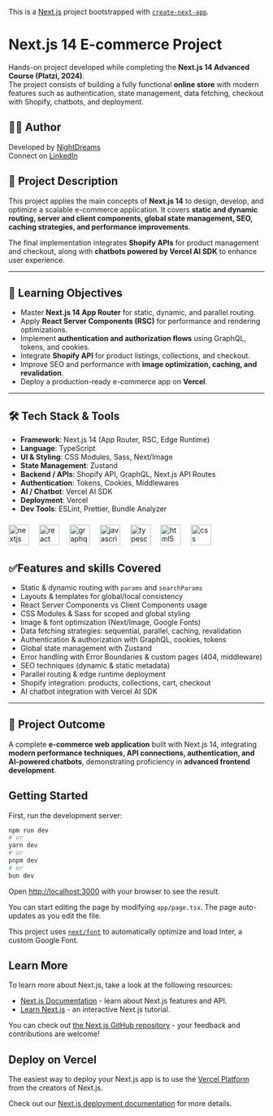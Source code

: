 This is a [Next.js](https://nextjs.org/) project bootstrapped with [`create-next-app`](https://github.com/vercel/next.js/tree/canary/packages/create-next-app).

# Next.js 14 E-commerce Project

Hands-on project developed while completing the **Next.js 14 Advanced Course (Platzi, 2024)**.  
The project consists of building a fully functional **online store** with modern features such as authentication, state management, data fetching, checkout with Shopify, chatbots, and deployment.

## 👨‍💻 Author

Developed by [NightDreams](https://github.com/NightDreams)  
Connect on [LinkedIn](https://www.linkedin.com/in/jairneri/)

## 📌 Project Description

This project applies the main concepts of **Next.js 14** to design, develop, and optimize a scalable e-commerce application. It covers **static and dynamic routing, server and client components, global state management, SEO, caching strategies, and performance improvements**.

The final implementation integrates **Shopify APIs** for product management and checkout, along with **chatbots powered by Vercel AI SDK** to enhance user experience.

---

## 🎯 Learning Objectives

- Master **Next.js 14 App Router** for static, dynamic, and parallel routing.
- Apply **React Server Components (RSC)** for performance and rendering optimizations.
- Implement **authentication and authorization flows** using GraphQL, tokens, and cookies.
- Integrate **Shopify API** for product listings, collections, and checkout.
- Improve SEO and performance with **image optimization, caching, and revalidation**.
- Deploy a production-ready e-commerce app on **Vercel**.

---

## 🛠 Tech Stack & Tools

- **Framework**: Next.js 14 (App Router, RSC, Edge Runtime)
- **Language**: TypeScript
- **UI & Styling**: CSS Modules, Sass, Next/Image
- **State Management**: Zustand
- **Backend / APIs**: Shopify API, GraphQL, Next.js API Routes
- **Authentication**: Tokens, Cookies, Middlewares
- **AI / Chatbot**: Vercel AI SDK
- **Deployment**: Vercel
- **Dev Tools**: ESLint, Prettier, Bundle Analyzer

###

<div align="left">
  <img src="https://cdn.jsdelivr.net/gh/devicons/devicon/icons/nextjs/nextjs-original.svg" height="40" alt="nextjs logo"  />
  <img width="12" />
  <img src="https://cdn.jsdelivr.net/gh/devicons/devicon/icons/react/react-original.svg" height="40" alt="react logo"  />
  <img width="12" />
  <img src="https://cdn.jsdelivr.net/gh/devicons/devicon/icons/graphql/graphql-plain.svg" height="40" alt="graphql logo"  />
  <img width="12" />
  <img src="https://cdn.jsdelivr.net/gh/devicons/devicon/icons/javascript/javascript-original.svg" height="40" alt="javascript logo"  />
  <img width="12" />
  <img src="https://cdn.jsdelivr.net/gh/devicons/devicon/icons/typescript/typescript-original.svg" height="40" alt="typescript logo"  />
  <img width="12" />
  <img src="https://cdn.jsdelivr.net/gh/devicons/devicon/icons/html5/html5-original.svg" height="40" alt="html5 logo"  />
  <img width="12" />
  <img src="https://cdn.jsdelivr.net/gh/devicons/devicon/icons/css3/css3-original.svg" height="40" alt="css logo"  />
</div>

## ✅Features and skills Covered

- Static & dynamic routing with `params` and `searchParams`
- Layouts & templates for global/local consistency
- React Server Components vs Client Components usage
- CSS Modules & Sass for scoped and global styling
- Image & font optimization (Next/Image, Google Fonts)
- Data fetching strategies: sequential, parallel, caching, revalidation
- Authentication & authorization with GraphQL, cookies, tokens
- Global state management with Zustand
- Error handling with Error Boundaries & custom pages (404, middleware)
- SEO techniques (dynamic & static metadata)
- Parallel routing & edge runtime deployment
- Shopify integration: products, collections, cart, checkout
- AI chatbot integration with Vercel AI SDK

---

## 🚀 Project Outcome

A complete **e-commerce web application** built with Next.js 14, integrating **modern performance techniques, API connections, authentication, and AI-powered chatbots**, demonstrating proficiency in **advanced frontend development**.

## Getting Started

First, run the development server:

```bash
npm run dev
# or
yarn dev
# or
pnpm dev
# or
bun dev
```

Open [http://localhost:3000](http://localhost:3000) with your browser to see the result.

You can start editing the page by modifying `app/page.tsx`. The page auto-updates as you edit the file.

This project uses [`next/font`](https://nextjs.org/docs/basic-features/font-optimization) to automatically optimize and load Inter, a custom Google Font.

## Learn More

To learn more about Next.js, take a look at the following resources:

- [Next.js Documentation](https://nextjs.org/docs) - learn about Next.js features and API.
- [Learn Next.js](https://nextjs.org/learn) - an interactive Next.js tutorial.

You can check out [the Next.js GitHub repository](https://github.com/vercel/next.js/) - your feedback and contributions are welcome!

## Deploy on Vercel

The easiest way to deploy your Next.js app is to use the [Vercel Platform](https://vercel.com/new?utm_medium=default-template&filter=next.js&utm_source=create-next-app&utm_campaign=create-next-app-readme) from the creators of Next.js.

Check out our [Next.js deployment documentation](https://nextjs.org/docs/deployment) for more details.
